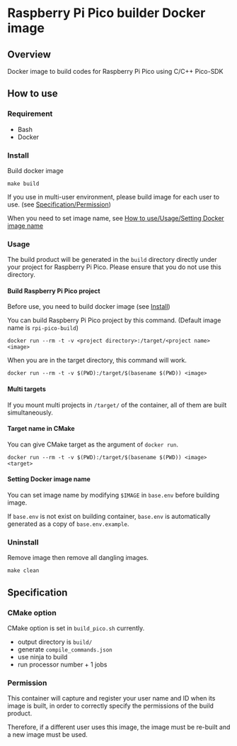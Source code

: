 # Raspberry Pi Pico builder Docker image

## Overview

Docker image to build codes for Raspberry Pi Pico using C/C++ Pico-SDK

## How to use

### Requirement

+ Bash
+ Docker

### Install

Build docker image
```shell
make build
```

If you use in multi-user environment, please build image for each user to use.
(see [Specification/Permission](#permission))

When you need to set image name, see
[How to use/Usage/Setting Docker image name](#setting-docker-image-name)

### Usage

The build product will be generated in the `build` directory
directly under your project for Raspberry Pi Pico.
Please ensure that you do not use this directory.

#### Build Raspberry Pi Pico project

Before use, you need to build docker image (see [Install](#install))

You can build Raspberry Pi Pico project by this command.
(Default image name is `rpi-pico-build`)
```shell
docker run --rm -t -v <project directory>:/target/<project name> <image>
```

When you are in the target directory, this command will work.
```shell
docker run --rm -t -v $(PWD):/target/$(basename $(PWD)) <image>
```

#### Multi targets

If you mount multi projects in `/target/` of the container,
all of them are built simultaneously.

#### Target name in CMake

You can give CMake target as the argument of `docker run`.
```shell
docker run --rm -t -v $(PWD):/target/$(basename $(PWD)) <image> <target>
```

#### Setting Docker image name

You can set image name by modifying `$IMAGE` in `base.env` before building image.

If `base.env` is not exist on building container,
`base.env` is automatically generated as a copy of `base.env.example`.

### Uninstall

Remove image then remove all dangling images.
```shell
make clean
```

## Specification

### CMake option

CMake option is set in `build_pico.sh` currently.

+ output directory is `build/`
+ generate `compile_commands.json`
+ use ninja to build
+ run processor number + 1 jobs

### Permission

This container will capture and register your user name and ID
when its image is built,
in order to correctly specify the permissions of the build product.

Therefore, if a different user uses this image,
the image must be re-built and a new image must be used.
